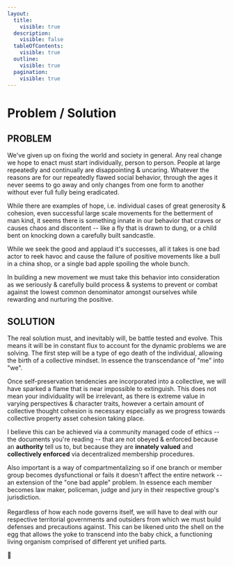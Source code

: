 ```yaml
---
layout:
  title:
    visible: true
  description:
    visible: false
  tableOfContents:
    visible: true
  outline:
    visible: true
  pagination:
    visible: true
---
```


# Problem / Solution



## PROBLEM

We've given up on fixing the world and society in general.  Any real change we hope to enact must start individually, person to person. People at large repeatedly and continually are disappointing & uncaring.  Whatever the reasons are for our repeatedly flawed social behavior, through the ages it never seems to go away and only changes from one form to another without ever full fully being eradicated.

While there are examples of hope, i.e. individual cases of great generosity & cohesion, even successful large scale movements for the betterment of man kind, it seems there is something innate in our behavior that craves or causes chaos and discontent -- like a fly that is drawn to dung, or a child bent on knocking down a carefully built sandcastle.&#x20;

While we seek the good and applaud it's successes, all it takes is one bad actor to reek havoc and cause the failure of positive movements like a bull in a china shop, or a single bad apple spoiling the whole bunch.&#x20;

In building a new movement we must take this behavior into consideration as we seriously & carefully build process & systems to prevent or combat against the lowest common denominator amongst ourselves while rewarding and nurturing the positive.

## SOLUTION

The real solution must, and inevitably will, be battle tested and evolve. This means it will be in constant flux to account for the dynamic problems we are solving. The first step will be a type of ego death of the individual, allowing the birth of a collective mindset. In essence the transcendance of "me" into "we".&#x20;

Once self-preservation tendencies are incorporated into a collective, we will have sparked a flame that is near impossible to extinguish. This does not mean your individuality will be irrelevant, as there is extreme value in varying perspectives & character traits, however a certain amount of collective thought cohesion is necessary especially as we progress towards collective property asset cohesion taking place.&#x20;

I believe this can be achieved via a community managed code of ethics -- the documents you're reading -- that are not obeyed & enforced because an **authority** tell us to, but because they are **innately valued** and **collectively enforced** via decentralized membership procedures.&#x20;

Also important is a way of compartmentalizing so if one branch or member group becomes dysfunctional or fails it doesn't affect the entire network -- an extension of the "one bad apple" problem. In essence each member becomes law maker, policeman, judge and jury in their respective group's jurisdiction. \
\
Regardless of how each node governs itself, we will have to deal with our respective territorial governments and outsiders from which we must build defenses and precautions against. This can be likened unto the shell on the egg that allows the yoke to transcend into the baby chick, a functioning living organism comprised of different yet unified parts.

🐣
